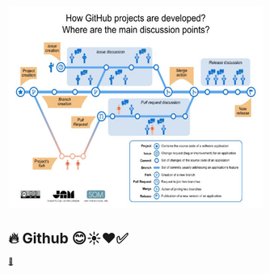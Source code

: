 
<p align="right">
<img src="../../images/Github-EN.jpg"  height="400" />
</p>

# 🔥 Github 😊☀️❤️✅

[🔗](readme.md) 

